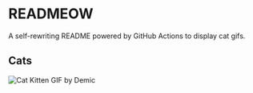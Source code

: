 # READMEOW

A self-rewriting README powered by GitHub Actions to display cat gifs.

## Cats

![Cat Kitten GIF by Demic](https://media4.giphy.com/media/3oriO0OEd9QIDdllqo/200.gif?cid=9acd02daih1dcggymeare0h38qlm5v3h83vsrpxc31nzlu59&ep=v1_gifs_search&rid=200.gif&ct=g)
